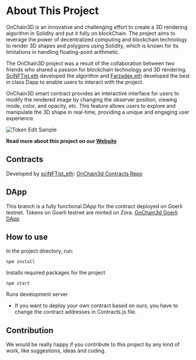 # About This Project

OnChain3D is an innovative and challenging effort to create a 3D rendering algorithm in Solidity and put it fully on blockChain. The project aims to leverage the power of decentralized computing and blockchain technology to render 3D shapes and polygons using Solidity, which is known for its limitations in handling floating-point arithmetic.

The OnChain3D project was a result of the collaboration between two friends who shared a passion for blockchain technology and 3D rendering. [SciNFTist.eth](https://twitter.com/sciNFTist") developed the algorithm and [Farzadex.eth](https://twitter.com/farzadex) developed the best in class Dapp to enable users to interact with the project.

OnChain3D smart contract provides an interactive interface for users to modify the rendered image by changing the observer position, viewing mode, color, and opacity, etc. This feature allows users to explore and manipulate the 3D shape in real-time, providing a unique and engaging user experience.

![Token Edit Sample](public/token-edit.gif)

**Read more about this project on our [Website](https://onchain3d.xyz)**

## Contracts
Developed by [sciNFTist_eth](https://github.com/shypink): [OnChain3d Contracts Repo](https://github.com/shypink/OnChain3d)


## DApp
This branch is a fully functional DApp for the contract deployed on Goerli testnet. Tokens on Goerli testnet are minted on Zora.
[OnChain3d Goerli DApp](https://goerli.onchain3d.xyz)

## How to use

In the project directory, run:

`npm install`

Installs required packages for the project

`npm start`

Runs development server

* If you want to deploy your own contract based on ours, you have to change the contract addresses in Contracts.js file.

## Contribution
We would be really happy if you contribute to this project by any kind of work, like suggestions, ideas and coding.
